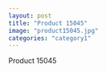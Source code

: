 ```yaml
---
layout: post
title: "Product 15045"
image: "product15045.jpg"
categories: "category1"
---
```

Product 15045
